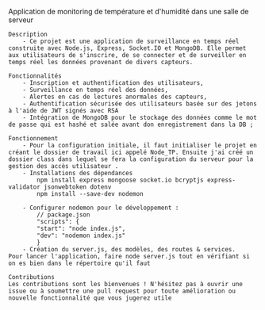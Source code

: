 Application de monitoring de température et d'humidité dans une salle de serveur

    Description
        - Ce projet est une application de surveillance en temps réel construite avec Node.js, Express, Socket.IO et MongoDB. Elle permet aux utilisateurs de s'inscrire, de se connecter et de surveiller en temps réel les données provenant de divers capteurs.

    Fonctionnalités
        - Inscription et authentification des utilisateurs,
        - Surveillance en temps réel des données,
        - Alertes en cas de lectures anormales des capteurs,
        - Authentification sécurisée des utilisateurs basée sur des jetons à l'aide de JWT signés avec RSA
        - Intégration de MongoDB pour le stockage des données comme le mot de passe qui est hashé et salée avant don enregistrement dans la DB ;

    Fonctionnement
        - Pour la configuration initiale, il faut initialiser le projet en créant le dossier de travail ici appelé Node_TP. Ensuite j'ai créé un dossier class dans lequel se fera la configuration du serveur pour la gestion des accès utilisateur .
        - Installations des dépendances
            npm install express mongoose socket.io bcryptjs express-validator jsonwebtoken dotenv
            npm install --save-dev nodemon

        - Configurer nodemon pour le développement :
            // package.json
            "scripts": {
            "start": "node index.js",
            "dev": "nodemon index.js"
            }
        - Création du server.js, des modèles, des routes & services.
    Pour lancer l'application, faire node server.js tout en vérifiant si on es bien dans le répertoire qu'il faut

    Contributions
    Les contributions sont les bienvenues ! N'hésitez pas à ouvrir une issue ou à soumettre une pull request pour toute amélioration ou nouvelle fonctionnalité que vous jugerez utile
